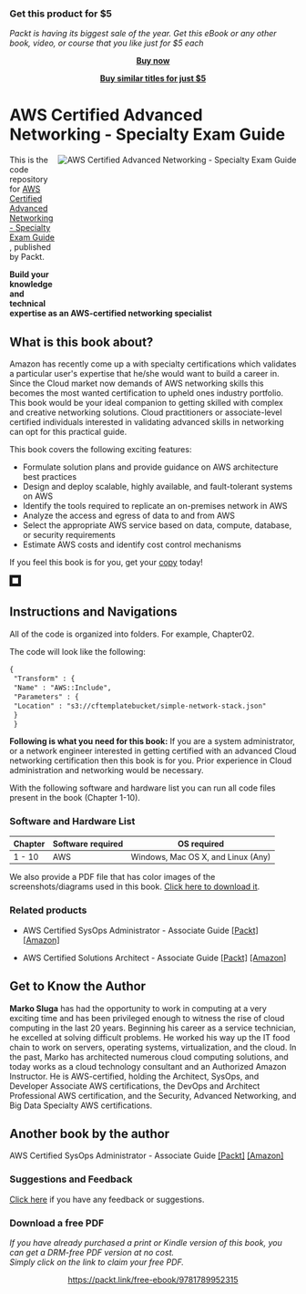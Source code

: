 
### Get this product for $5

<i>Packt is having its biggest sale of the year. Get this eBook or any other book, video, or course that you like just for $5 each</i>


<b><p align='center'>[Buy now](https://packt.link/9781789952315)</p></b>


<b><p align='center'>[Buy similar titles for just $5](https://subscription.packtpub.com/search)</p></b>


# AWS Certified Advanced Networking - Specialty Exam Guide 

<a href="https://www.packtpub.com/virtualization-and-cloud/aws-certified-advanced-networking-specialty-exam-guide?utm_source=github&utm_medium=repository&utm_campaign=9781789952315"><img src="https://www.packtpub.com/media/catalog/product/cache/e4d64343b1bc593f1c5348fe05efa4a6/b/1/b13365.png" alt="AWS Certified Advanced Networking - Specialty Exam Guide " height="256px" align="right"></a>

This is the code repository for [AWS Certified Advanced Networking - Specialty Exam Guide ](https://www.packtpub.com/virtualization-and-cloud/aws-certified-advanced-networking-specialty-exam-guide?utm_source=github&utm_medium=repository&utm_campaign=9781789952315), published by Packt.

**Build your knowledge and technical expertise as an AWS-certified networking specialist**

## What is this book about?
Amazon has recently come up a with specialty certifications which validates a particular user's expertise that he/she would want to build a career in. Since the Cloud market now demands of AWS networking skills this becomes the most wanted certification to upheld ones industry portfolio. This book would be your ideal companion to getting skilled with complex and creative networking solutions. Cloud practitioners or associate-level certified individuals interested in validating advanced skills in networking can opt for this practical guide.

This book covers the following exciting features:
* Formulate solution plans and provide guidance on AWS architecture best practices 
* Design and deploy scalable, highly available, and fault-tolerant systems on AWS 
* Identify the tools required to replicate an on-premises network in AWS 
* Analyze the access and egress of data to and from AWS 
* Select the appropriate AWS service based on data, compute, database, or security requirements 
* Estimate AWS costs and identify cost control mechanisms 

If you feel this book is for you, get your [copy](https://www.amazon.com/dp/178995231X) today!

<a href="https://www.packtpub.com/?utm_source=github&utm_medium=banner&utm_campaign=GitHubBanner"><img src="https://raw.githubusercontent.com/PacktPublishing/GitHub/master/GitHub.png" 
alt="https://www.packtpub.com/" border="5" /></a>

## Instructions and Navigations
All of the code is organized into folders. For example, Chapter02.

The code will look like the following:
```
{
 "Transform" : {
 "Name" : "AWS::Include",
 "Parameters" : {
 "Location" : "s3://cftemplatebucket/simple-network-stack.json"
 }
 }
```

**Following is what you need for this book:**
If you are a system administrator, or a network engineer interested in getting certified with an advanced Cloud networking certification then this book is for you. Prior experience in Cloud administration and networking would be necessary.

With the following software and hardware list you can run all code files present in the book (Chapter 1-10).
### Software and Hardware List
| Chapter | Software required | OS required |
| -------- | ------------------------------------ | ----------------------------------- |
| 1 - 10 | AWS  | Windows, Mac OS X, and Linux (Any) |

We also provide a PDF file that has color images of the screenshots/diagrams used in this book. [Click here to download it](http://www.packtpub.com/sites/default/files/downloads/9781789952315_ColorImages.pdf).

### Related products
* AWS Certified SysOps Administrator - Associate Guide  [[Packt]](https://www.packtpub.com/virtualization-and-cloud/aws-certified-sysops-administrator-associate-guide?utm_source=github&utm_medium=repository&utm_campaign=9781788990776) [[Amazon]](https://www.amazon.com/dp/1788990773)

* AWS Certified Solutions Architect - Associate Guide  [[Packt]](https://www.packtpub.com/virtualization-and-cloud/aws-certified-solution-architect-associate-guide?utm_source=github&utm_medium=repository&utm_campaign=9781789130669) [[Amazon]](https://www.amazon.com/dp/1789130662)

## Get to Know the Author
**Marko Sluga**
has had the opportunity to work in computing at a very exciting time and has been privileged enough to witness the rise of cloud computing in the last 20 years. Beginning his career as a service technician, he excelled at solving difficult problems. He worked his way up the IT food chain to work on servers, operating systems, virtualization, and the cloud. In the past, Marko has architected numerous cloud computing solutions, and today works as a cloud technology consultant and an Authorized Amazon Instructor. He is AWS-certified, holding the Architect, SysOps, and Developer Associate AWS certifications, the DevOps and Architect Professional AWS certification, and the Security, Advanced Networking, and Big Data Specialty AWS certifications.

## Another book by the author
AWS Certified SysOps Administrator - Associate Guide  [[Packt]](https://www.packtpub.com/virtualization-and-cloud/aws-certified-sysops-administrator-associate-guide?utm_source=github&utm_medium=repository&utm_campaign=9781788990776) [[Amazon]](https://www.amazon.com/dp/1788990773)

### Suggestions and Feedback
[Click here](https://docs.google.com/forms/d/e/1FAIpQLSdy7dATC6QmEL81FIUuymZ0Wy9vH1jHkvpY57OiMeKGqib_Ow/viewform) if you have any feedback or suggestions.




### Download a free PDF

 <i>If you have already purchased a print or Kindle version of this book, you can get a DRM-free PDF version at no cost.<br>Simply click on the link to claim your free PDF.</i>
<p align="center"> <a href="https://packt.link/free-ebook/9781789952315">https://packt.link/free-ebook/9781789952315 </a> </p>